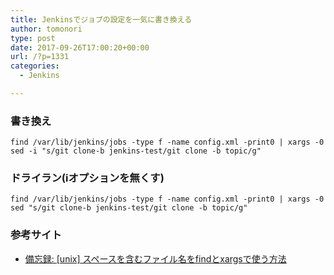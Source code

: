 ```yaml
---
title: Jenkinsでジョブの設定を一気に書き換える
author: tomonori
type: post
date: 2017-09-26T17:00:20+00:00
url: /?p=1331
categories:
  - Jenkins

---
```

### 書き換え

```:bash
find /var/lib/jenkins/jobs -type f -name config.xml -print0 | xargs -0 sed -i "s/git clone-b jenkins-test/git clone -b topic/g"
```

### ドライラン(iオプションを無くす)

```:bash
find /var/lib/jenkins/jobs -type f -name config.xml -print0 | xargs -0 sed "s/git clone-b jenkins-test/git clone -b topic/g"
```

### 参考サイト

  * [備忘録: [unix] スペースを含むファイル名をfindとxargsで使う方法](http://sea-otter-factory.blogspot.jp/2008/07/unix-xargs.html)
